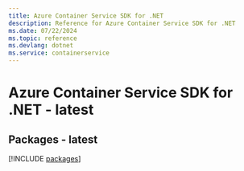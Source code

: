 ```yaml
---
title: Azure Container Service SDK for .NET
description: Reference for Azure Container Service SDK for .NET
ms.date: 07/22/2024
ms.topic: reference
ms.devlang: dotnet
ms.service: containerservice
---
```

# Azure Container Service SDK for .NET - latest
## Packages - latest
[!INCLUDE [packages](container-service-index.md)]
